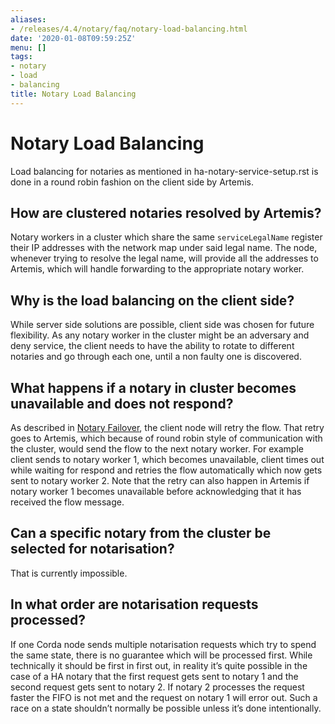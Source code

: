 ```yaml
---
aliases:
- /releases/4.4/notary/faq/notary-load-balancing.html
date: '2020-01-08T09:59:25Z'
menu: []
tags:
- notary
- load
- balancing
title: Notary Load Balancing
---
```



# Notary Load Balancing

Load balancing for notaries as mentioned in ha-notary-service-setup.rst is done in a round robin fashion
on the client side by Artemis.


## How are clustered notaries resolved by Artemis?

Notary workers in a cluster which share the same `serviceLegalName` register their IP addresses with the network map under said legal name.
The node, whenever trying to resolve the legal name, will provide all the addresses to Artemis, which will handle forwarding
to the appropriate notary worker.


## Why is the load balancing on the client side?

While server side solutions are possible, client side was chosen for future flexibility. As any notary worker in the
cluster might be an adversary and deny service, the client needs to have the ability to rotate to different notaries and go
through each one, until a non faulty one is discovered.


## What happens if a notary in cluster becomes unavailable and does not respond?

As described in [Notary Failover](notary-failover.md), the client node will retry the flow. That retry goes to Artemis, which because of round
robin style of communication with the cluster, would send the flow to the next notary worker. For example client sends to notary worker 1, which
becomes unavailable, client times out while waiting for respond and retries the flow automatically which now gets sent to notary worker 2. Note that
the retry can also happen in Artemis if notary worker 1 becomes unavailable before acknowledging that it has received the flow message.


## Can a specific notary from the cluster be selected for notarisation?

That is currently impossible.


## In what order are notarisation requests processed?

If one Corda node sends multiple notarisation requests which try to spend the same state, there is no guarantee which will be processed first.
While technically it should be first in first out, in reality it’s quite possible in the case of a HA notary that the first request gets sent
to notary 1 and the second request gets sent to notary 2. If notary 2 processes the request faster the FIFO is not met and the request on notary
1 will error out. Such a race on a state shouldn’t normally be possible unless it’s done intentionally.

